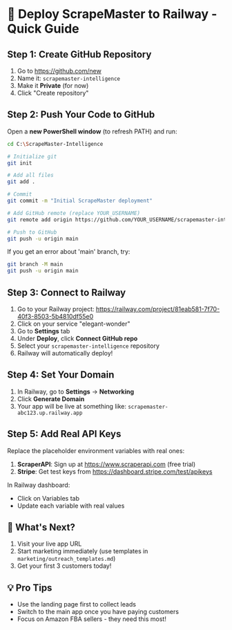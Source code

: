# 🚀 Deploy ScrapeMaster to Railway - Quick Guide

## Step 1: Create GitHub Repository

1. Go to https://github.com/new
2. Name it: `scrapemaster-intelligence`
3. Make it **Private** (for now)
4. Click "Create repository"

## Step 2: Push Your Code to GitHub

Open a **new PowerShell window** (to refresh PATH) and run:

```bash
cd C:\ScrapeMaster-Intelligence

# Initialize git
git init

# Add all files
git add .

# Commit
git commit -m "Initial ScrapeMaster deployment"

# Add GitHub remote (replace YOUR_USERNAME)
git remote add origin https://github.com/YOUR_USERNAME/scrapemaster-intelligence.git

# Push to GitHub
git push -u origin main
```

If you get an error about 'main' branch, try:
```bash
git branch -M main
git push -u origin main
```

## Step 3: Connect to Railway

1. Go to your Railway project: https://railway.com/project/81eab581-7f70-40f3-8503-5b4810df55e0
2. Click on your service "elegant-wonder"
3. Go to **Settings** tab
4. Under **Deploy**, click **Connect GitHub repo**
5. Select your `scrapemaster-intelligence` repository
6. Railway will automatically deploy!

## Step 4: Set Your Domain

1. In Railway, go to **Settings** → **Networking**
2. Click **Generate Domain**
3. Your app will be live at something like: `scrapemaster-abc123.up.railway.app`

## Step 5: Add Real API Keys

Replace the placeholder environment variables with real ones:

1. **ScraperAPI**: Sign up at https://www.scraperapi.com (free trial)
2. **Stripe**: Get test keys from https://dashboard.stripe.com/test/apikeys

In Railway dashboard:
- Click on Variables tab
- Update each variable with real values

## 🎯 What's Next?

1. Visit your live app URL
2. Start marketing immediately (use templates in `marketing/outreach_templates.md`)
3. Get your first 3 customers today!

## 💡 Pro Tips

- Use the landing page first to collect leads
- Switch to the main app once you have paying customers
- Focus on Amazon FBA sellers - they need this most! 